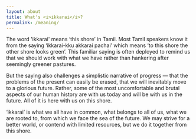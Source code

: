```yaml
---
layout: about
title: What's <i>ikkarai</i>?
permalink: /meaning/
---
```



The word 'ikkarai' means ‘this shore’ in Tamil.  Most Tamil speakers know it from the saying ‘ikkarai-kku akkarai pachai’ which means ‘to this shore the other shore looks green’. This familiar saying is often deployed to remind us that we should work with what we have rather than hankering after seemingly greener pastures.


But the saying also challenges a simplistic narrative of progress — that the problems of the present can easily be erased, that we will inevitably move to a glorious future.  Rather, some of the  most uncomfortable and brutal aspects of our human history are  with us today and will be with us in the future.  All of it is here with us on this shore.


‘ikkarai’ is what we all have in common, what belongs to all of us, what we are rooted to, from which we face the sea of the future. 
 We may strive for a better world, or contend with limited resources, but we do it together from this shore.


<!--
‘This shore’ can be the balcony overlooking the street.  It can be the tip of your nose, or the outer rim of the galaxy. It can be where we are out of place, where we are in our place. It is simply where we are. -->
